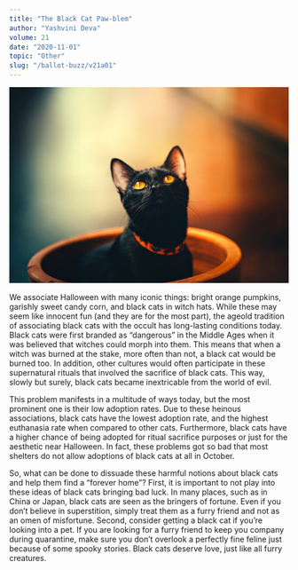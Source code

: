 ```yaml
---
title: "The Black Cat Paw-blem"
author: "Yashvini Deva"
volume: 21
date: "2020-11-01"
topic: "Other"
slug: "/ballot-buzz/v21a01"
---
```


![](./img/v21a01img.jpg)

We associate Halloween with many iconic things: bright orange pumpkins, garishly sweet candy corn, and black cats in witch hats. While these may seem like innocent fun (and they are for the most part), the ageold tradition of associating black cats with the occult has long-lasting conditions today. Black cats were first branded as “dangerous” in the Middle Ages when it was believed that witches could morph into them. This means that when a witch was burned at the stake, more often than not, a black cat would be burned too. In addition, other cultures would often participate in these supernatural rituals that involved the sacrifice of black cats. This way, slowly but surely, black cats became inextricable from the world of evil.

This problem manifests in a multitude of ways today, but the most prominent one is their low adoption rates. Due to these heinous associations, black cats have the lowest adoption rate, and the highest euthanasia rate when compared to other cats. Furthermore, black cats have a higher chance of being adopted for ritual sacrifice purposes or just for the aesthetic near Halloween. In fact, these problems got so bad that most shelters do not allow adoptions of black cats at all in October.

So, what can be done to dissuade these harmful notions about black cats and help them find a “forever home”? First, it is important to not play into these ideas of black cats bringing bad luck. In many places, such as in China or Japan, black cats are seen as the bringers of fortune. Even if you don’t believe in superstition, simply treat them as a furry friend and not as an omen of misfortune. Second, consider getting a black cat if you’re looking into a pet. If you are looking for a furry friend to keep you company during quarantine, make sure you don’t overlook a perfectly fine feline just because of some spooky stories. Black cats deserve love, just like all furry creatures.